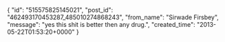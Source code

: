  {
   "id": "515575825145021",
   "post_id": "462493170453287_485010274868243",
   "from_name": "Sirwade Firsbey",
   "message": "yes this shit is better then any drug.",
   "created_time": "2013-05-22T01:53:20+0000"
 }
